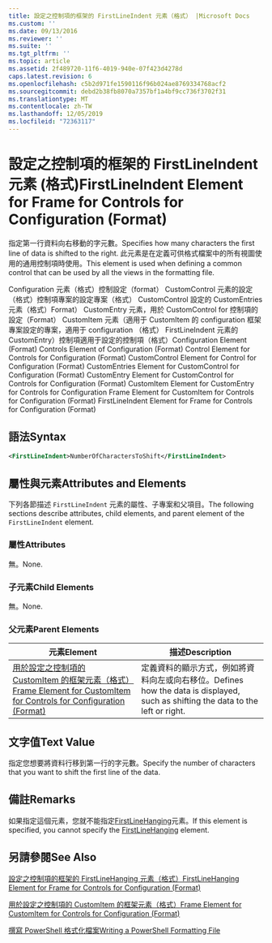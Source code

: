 ```yaml
---
title: 設定之控制項的框架的 FirstLineIndent 元素（格式） |Microsoft Docs
ms.custom: ''
ms.date: 09/13/2016
ms.reviewer: ''
ms.suite: ''
ms.tgt_pltfrm: ''
ms.topic: article
ms.assetid: 2f489720-11f6-4019-940e-07f423d4278d
caps.latest.revision: 6
ms.openlocfilehash: c5b2d971fe1590116f96b024ae8769334768acf2
ms.sourcegitcommit: debd2b38fb8070a7357bf1a4bf9cc736f3702f31
ms.translationtype: MT
ms.contentlocale: zh-TW
ms.lasthandoff: 12/05/2019
ms.locfileid: "72363117"
---
```

# <a name="firstlineindent-element-for-frame-for-controls-for-configuration-format"></a><span data-ttu-id="1b887-102">設定之控制項的框架的 FirstLineIndent 元素 (格式)</span><span class="sxs-lookup"><span data-stu-id="1b887-102">FirstLineIndent Element for Frame for Controls for Configuration (Format)</span></span>

<span data-ttu-id="1b887-103">指定第一行資料向右移動的字元數。</span><span class="sxs-lookup"><span data-stu-id="1b887-103">Specifies how many characters the first line of data is shifted to the right.</span></span> <span data-ttu-id="1b887-104">此元素是在定義可供格式檔案中的所有視圖使用的通用控制項時使用。</span><span class="sxs-lookup"><span data-stu-id="1b887-104">This element is used when defining a common control that can be used by all the views in the formatting file.</span></span>

<span data-ttu-id="1b887-105">Configuration 元素（格式）控制設定（format） CustomControl 元素的設定（格式）控制項專案的設定專案（格式） CustomControl 設定的 CustomEntries 元素（格式）Format） CustomEntry 元素，用於 CustomControl for 控制項的設定（Format） CustomItem 元素（適用于 CustomItem 的 configuration 框架專案設定的專案，適用于 configuration （格式） FirstLineIndent 元素的 CustomEntry）控制項適用于設定的控制項（格式）</span><span class="sxs-lookup"><span data-stu-id="1b887-105">Configuration Element (Format) Controls Element of Configuration (Format) Control Element for Controls for Configuration (Format) CustomControl Element for Control for Configuration (Format) CustomEntries Element for CustomControl for Configuration (Format) CustomEntry Element for CustomControl for Controls for Configuration (Format) CustomItem Element for CustomEntry for Controls for Configuration Frame Element for CustomItem for Controls for Configuration (Format) FirstLineIndent Element for Frame for Controls for Configuration (Format)</span></span>

## <a name="syntax"></a><span data-ttu-id="1b887-106">語法</span><span class="sxs-lookup"><span data-stu-id="1b887-106">Syntax</span></span>

```xml
<FirstLineIndent>NumberOfCharactersToShift</FirstLineIndent>
```

## <a name="attributes-and-elements"></a><span data-ttu-id="1b887-107">屬性與元素</span><span class="sxs-lookup"><span data-stu-id="1b887-107">Attributes and Elements</span></span>

<span data-ttu-id="1b887-108">下列各節描述 `FirstLineIndent` 元素的屬性、子專案和父項目。</span><span class="sxs-lookup"><span data-stu-id="1b887-108">The following sections describe attributes, child elements, and parent element of the `FirstLineIndent` element.</span></span>

### <a name="attributes"></a><span data-ttu-id="1b887-109">屬性</span><span class="sxs-lookup"><span data-stu-id="1b887-109">Attributes</span></span>

<span data-ttu-id="1b887-110">無。</span><span class="sxs-lookup"><span data-stu-id="1b887-110">None.</span></span>

### <a name="child-elements"></a><span data-ttu-id="1b887-111">子元素</span><span class="sxs-lookup"><span data-stu-id="1b887-111">Child Elements</span></span>

<span data-ttu-id="1b887-112">無。</span><span class="sxs-lookup"><span data-stu-id="1b887-112">None.</span></span>

### <a name="parent-elements"></a><span data-ttu-id="1b887-113">父元素</span><span class="sxs-lookup"><span data-stu-id="1b887-113">Parent Elements</span></span>

|<span data-ttu-id="1b887-114">元素</span><span class="sxs-lookup"><span data-stu-id="1b887-114">Element</span></span>|<span data-ttu-id="1b887-115">描述</span><span class="sxs-lookup"><span data-stu-id="1b887-115">Description</span></span>|
|-------------|-----------------|
|[<span data-ttu-id="1b887-116">用於設定之控制項的 CustomItem 的框架元素（格式）</span><span class="sxs-lookup"><span data-stu-id="1b887-116">Frame Element for CustomItem for Controls for Configuration (Format)</span></span>](./frame-element-for-customitem-for-controls-for-configuration-format.md)|<span data-ttu-id="1b887-117">定義資料的顯示方式，例如將資料向左或向右移位。</span><span class="sxs-lookup"><span data-stu-id="1b887-117">Defines how the data is displayed, such as shifting the data to the left or right.</span></span>|

## <a name="text-value"></a><span data-ttu-id="1b887-118">文字值</span><span class="sxs-lookup"><span data-stu-id="1b887-118">Text Value</span></span>

<span data-ttu-id="1b887-119">指定您想要將資料行移到第一行的字元數。</span><span class="sxs-lookup"><span data-stu-id="1b887-119">Specify the number of characters that you want to shift the first line of the data.</span></span>

## <a name="remarks"></a><span data-ttu-id="1b887-120">備註</span><span class="sxs-lookup"><span data-stu-id="1b887-120">Remarks</span></span>

<span data-ttu-id="1b887-121">如果指定這個元素，您就不能指定[FirstLineHanging](./firstlinehanging-element-for-frame-for-controls-for-configuration-format.md)元素。</span><span class="sxs-lookup"><span data-stu-id="1b887-121">If this element is specified, you cannot specify the [FirstLineHanging](./firstlinehanging-element-for-frame-for-controls-for-configuration-format.md) element.</span></span>

## <a name="see-also"></a><span data-ttu-id="1b887-122">另請參閱</span><span class="sxs-lookup"><span data-stu-id="1b887-122">See Also</span></span>

[<span data-ttu-id="1b887-123">設定之控制項的框架的 FirstLineHanging 元素（格式）</span><span class="sxs-lookup"><span data-stu-id="1b887-123">FirstLineHanging Element for Frame for Controls for Configuration (Format)</span></span>](./firstlinehanging-element-for-frame-for-controls-for-configuration-format.md)

[<span data-ttu-id="1b887-124">用於設定之控制項的 CustomItem 的框架元素（格式）</span><span class="sxs-lookup"><span data-stu-id="1b887-124">Frame Element for CustomItem for Controls for Configuration (Format)</span></span>](./frame-element-for-customitem-for-controls-for-configuration-format.md)

[<span data-ttu-id="1b887-125">撰寫 PowerShell 格式化檔案</span><span class="sxs-lookup"><span data-stu-id="1b887-125">Writing a PowerShell Formatting File</span></span>](./writing-a-powershell-formatting-file.md)
